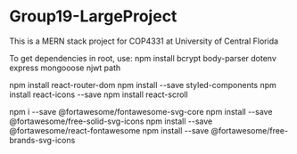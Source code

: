 # Group19-LargeProject

This is a MERN stack project for COP4331 at University of Central Florida

To get dependencies in root, use:
npm install bcrypt body-parser dotenv express mongooose njwt path 

npm install react-router-dom
npm install --save styled-components
npm install react-icons --save
npm install react-scroll

npm i --save @fortawesome/fontawesome-svg-core
npm install --save @fortawesome/free-solid-svg-icons
npm install --save @fortawesome/react-fontawesome
npm install --save @fortawesome/free-brands-svg-icons